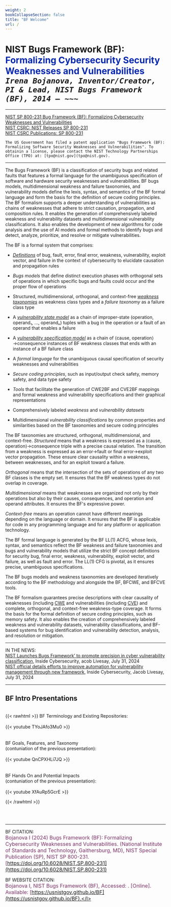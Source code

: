 ```yaml
---
weight: 2
bookCollapseSection: false
title: "BF Welcome"
url: /
---
```


<!-- Google tag (gtag.js) -->
<script async src="https://www.googletagmanager.com/gtag/js?id=G-PJ364XPP9F"></script>
<script>
  window.dataLayer = window.dataLayer || [];
  function gtag(){dataLayer.push(arguments);}
  gtag('js', new Date());

  gtag('config', 'G-PJ364XPP9F');
</script>

<!-- <l style="color: #7D3368; font-size:32px">xxx</> -->
<!-- <div style="text-indent: 40px"> </div>-->
# NIST Bugs Framework (BF): <br> <l style="color: #0428AE">Formalizing Cybersecurity Security Weaknesses and Vulnerabilities</l><br/>_`Irena Bojanova, Inventor/Creator, PI & Lead, NIST Bugs Framework (BF), 2014 – ~~~`_
<!-- ## <l style="color: #0428AE">Formalizing Software Security Bugs, Weaknesses, and Vulnerabilities</l><l style="color: black">!<l/><br/>_`Irena Bojanova, Inventor/Creator, PI & Lead, NIST Bugs Framework (BF), 2014 – ~~~`_</l> -->
<!-- Software Developers 'Best Friend' -->
_____________________________________

[NIST SP 800-231 Bug Framework (BF): Formalizing Cybersecurity Weaknesses and Vulnerabilities](https://doi.org/10.6028/NIST.SP.800-231) <br>
[NIST CSRC: NIST Releases SP 800-231](https://csrc.nist.gov/News/2024/bugs-framework-nist-publishes-sp-800231) <br>
[NIST CSRC Publications: SP 800-231](https://csrc.nist.gov/pubs/sp/800/231/final)

`The US Government has filed a patent application "Bugs Framework (BF): Formalizing Software Security Weaknesses and Vulnerabilities". To obtainin a license, please contact the NIST Technology Partnerships Office (TPO) at: [tpo@nist.gov](tpo@nist.gov).`

<!-- `The US Government has filed a patent application for the "Bugs Framework (BF) System and Methods". For collaboration, research, or implementation options, contact the NIST Technology Partnerships Office (TPO) at: [tpo@nist.gov](tpo@nist.gov).` -->
_____________________________________

The Bugs Framework (BF) is a classification of security bugs and related faults that features a formal language for the unambiguous specification of software and hardware security weaknesses and vulnerabilities. BF bugs models, multidimensional weakness and failure taxonomies, and vulnerability models define the lexis, syntax, and semantics of the BF formal language and form the basis for the definition of secure coding principles. The BF formalism supports a deeper understanding of vulnerabilities as chains of weaknesses that adhere to strict causation, propagation, and composition rules. It enables the generation of comprehensively labeled weakness and vulnerability datasets and multidimensional vulnerability classifications. It also enables the development of new algorithms for code analysis and the use of AI models and formal methods to identify bugs and detect, analyze, prioritize, and resolve or mitigate vulnerabilities. 

The BF is a formal system that comprises:

- _[Definitions](/BF/info/formalism/bf-concepts/)_ of bug, fault, error, final error, weakness, vulnerability, exploit vector, and failure in the context of cybersecurity to elucidate causation and propagation rules

- _Bugs models_ that define distinct execution phases with orthogonal sets of operations in which specific bugs and faults could occur and the proper flow of operations 

- Structured, multidimensional, orthogonal, and context-free _[weakness taxonomies](/BF/info/bf-classes)_ as weakness class types and a _failure taxonomy_ as a failure class type 

- A _[vulnerability state model](/BF/info/models/bf-vulnerability-state-model/)_ as a chain of improper-state (operation, operand₁, …, operandₙ) tuples with a bug in the operation or a fault of an operand that enables a failure 

- A _[vulnerability specification model](/BF/info/models/bf-vulnerability-specification-model/)_ as a chain of ⟨cause, operation⟩→consequence instances of BF weakness classes that ends with an instance of a BF failure class 

- A _formal language_ for the unambiguous causal specification of security weaknesses and vulnerabilities

- _Secure coding principles_, such as input/output check safety, memory safety, and data type safety

- _Tools_ that facilitate the generation of CWE2BF and CVE2BF mappings and formal weakness and vulnerability specifications and their graphical representations 

- Comprehensively labeled _weakness_ and _vulnerability datasets_

- Multidimensional _vulnerability classifications_ by common properties and similarities based on the BF taxonomies and secure coding principles

The BF taxonomies are structured, orthogonal, multidimensional, and context-free. _Structured_ means that a weakness is expressed as a ⟨cause, operation⟩→consequence triple with a precise causal relation. The transition from a weakness is expressed as an error→fault or final error→exploit vector propagation. These ensure clear causality within a weakness, between weaknesses, and for an exploit toward a failure.

_Orthogonal_ means that the intersection of the sets of operations of any two BF classes is the empty set. It ensures that the BF weakness types do not overlap in coverage.

_Multidimensional_ means that weaknesses are organized not only by their operations but also by their causes, consequences, and operation and operand attributes. It ensures the BF's expressive power.

_Context-free_ means an operation cannot have different meanings depending on the language or domain. It ensures that the BF is applicable for code in any programming language and for any platform or application technology.

The BF formal language is generated by the BF LL(1) ACFG, whose lexis, syntax, and semantics reflect the BF weakness and failure taxonomies and bugs and vulnerability models that utilize the strict BF concept definitions for security bug, final error, weakness, vulnerability, exploit vector, and failure, as well as fault and error. The LL(1) CFG is pivotal, as it ensures precise, unambiguous specifications.

The BF bugs models and weakness taxonomies are developed iteratively according to the BF methodology and alongside the BF, BFCWE, and BFCVE tools.

The BF formalism guarantees precise descriptions with clear causality of weaknesses (including [CWE](https://cwe.mitre.org/) and vulnerabilities (including [CVE](https://cve.mitre.org/)) and complete, orthogonal, and context-free weakness-type coverage. It forms the basis for the formal definition of secure coding principles, such as memory safety. It also enables the creation of comprehensively labeled weakness and vulnerability datasets, vulnerability classifications, and BF-based systems for bug identification and vulnerability detection, analysis, and resolution or mitigation.

_____________________________________

IN THE NEWS: <br>
[NIST Launches Bugs Framework’ to promote precision in cyber vulnerability classification](https://insidecybersecurity.com/share/16087), Inside Cybersecurity, acob Livesay, July 31, 2024 <br>
[NIST official details efforts to improve automation for vulnerability management through new framework](https://insidecybersecurity.com/share/16091), Inside Cybersecurity, Jacob Livesay, July 31, 2024 <br>

_____________________________________

## BF Intro Presentations

<br/>
{{< rawhtml >}} 
BF Terminology and Existing Repositories:
<br/><br/>
<div class="row">
<div class="col-9">
{{< youtube TYoJAfo3Mu0 >}}
</div>
</div>

<div class="row">
<div class="col-9">
<br/><br/>
BF Goals, Features, and Taxonomy <br/>
(contuniation of the previous presentation):
<br/><br/>
{{< youtube QnCPXHLi7JQ >}}
</div>
</div>

<div class="row">
<div class="col-9">
<br/><br/>
BF Hands On and Potential Impacts <br/>
(contuniation of the previous presentation):
<br/><br/>
{{< youtube XfAuRp5GcrE >}}
</div>
</div>

{{< /rawhtml >}}

<br/><br/>


<script>
    document.addEventListener('DOMContentLoaded', function() {
        const currentDateElement = document.getElementById('currentDate');
        const currentDate = new Date().toLocaleString('en-US', {
            year: 'numeric', 
            month: '2-digit', 
            day: '2-digit'
        });
        currentDateElement.textContent = currentDate;
    });
</script>

_____________________________________

BF CITATION: <br/>
<l style="font-size: 16px; color: #7D3368"> Bojanova I (2024) Bugs Framework (BF): Formalizing Cybersecurity Weaknesses and Vulnerabilities. (National Institute of Standards and Technology, Gaithersburg, MD), NIST Special Publication (SP), NIST SP 800-231. [https://doi.org/10.6028/NIST.SP.800-231](https://doi.org/10.6028/NIST.SP.800-231)</l>  <br/>

BF WEBSITE CITATION: <br/> 
<l style="font-size: 16px; color: #7D3368"> Bojanova I, NIST Bugs Framework (BF), Accessed: <span id="currentDate"></span>. [Online]. Available: [https://usnistgov.github.io/BF](https://usnistgov.github.io/BF).</l>

<!-- <l style="font-size: 15px; color: #7D3368">Note: Any BF-application publication that lists classes not featured on this website is a misrepresentation of BF. If in doubt, please [seek guidance from the BF PI](/BF/info/contact/bf-contact).  -->